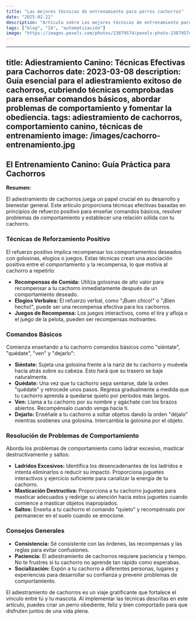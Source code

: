 ```yaml
---
title: "Las mejores técnicas de entrenamiento para perros cachorros"
date: "2025-02-22"
description: "Artículo sobre Las mejores técnicas de entrenamiento para perros cachorros"
tags: ["blog", "IA", "automatización"]
image: "https://images.pexels.com/photos/23879574/pexels-photo-23879574.jpeg?auto=compress&cs=tinysrgb&h=350"
---
```


---
title: Adiestramiento Canino: Técnicas Efectivas para Cachorros
date: 2023-03-08
description: Guía esencial para el adiestramiento exitoso de cachorros, cubriendo técnicas comprobadas para enseñar comandos básicos, abordar problemas de comportamiento y fomentar la obediencia.
tags: adiestramiento de cachorros, comportamiento canino, técnicas de entrenamiento
image: /images/cachorro-entrenamiento.jpg
---

## El Entrenamiento Canino: Guía Práctica para Cachorros

**Resumen:**

El adiestramiento de cachorros juega un papel crucial en su desarrollo y bienestar general. Este artículo proporciona técnicas efectivas basadas en principios de refuerzo positivo para enseñar comandos básicos, resolver problemas de comportamiento y establecer una relación sólida con tu cachorro.

### Técnicas de Reforzamiento Positivo

El refuerzo positivo implica recompensar los comportamientos deseados con golosinas, elogios o juegos. Estas técnicas crean una asociación positiva entre el comportamiento y la recompensa, lo que motiva al cachorro a repetirlo:

- **Recompensas de Comida:** Utiliza golosinas de alto valor para recompensar a tu cachorro inmediatamente después de un comportamiento deseado.
- **Elogios Verbales:** El refuerzo verbal, como "¡Buen chico!" o "¡Bien hecho!", puede ser una recompensa efectiva para los cachorros.
- **Juegos de Recompensa:** Los juegos interactivos, como el tira y afloja o el juego de la pelota, pueden ser recompensas motivantes.

### Comandos Básicos

Comienza enseñando a tu cachorro comandos básicos como "siéntate", "quédate", "ven" y "dejarlo":

- **Siéntate:** Sujeta una golosina frente a la nariz de tu cachorro y muévela hacia atrás sobre su cabeza. Esto hará que su trasero se baje naturalmente.
- **Quédate:** Una vez que tu cachorro sepa sentarse, dale la orden "quédate" y retrocede unos pasos. Regresa gradualmente a medida que tu cachorro aprenda a quedarse quieto por períodos más largos.
- **Ven:** Llama a tu cachorro por su nombre y agáchate con los brazos abiertos. Recompénsalo cuando venga hacia ti.
- **Dejarlo:** Enséñale a tu cachorro a soltar objetos dando la orden "déjalo" mientras sostienes una golosina. Intercambia la golosina por el objeto.

### Resolución de Problemas de Comportamiento

Aborda los problemas de comportamiento como ladrar excesivo, masticar destructivamente y saltos:

- **Ladridos Excesivos:** Identifica los desencadenantes de los ladridos e intenta eliminarlos o reducir su impacto. Proporciona juguetes interactivos y ejercicio suficiente para canalizar la energía de tu cachorro.
- **Masticación Destructiva:** Proporciona a tu cachorro juguetes para masticar adecuados y redirige su atención hacia estos juguetes cuando comience a masticar objetos inapropiados.
- **Saltos:** Enseña a tu cachorro el comando "quieto" y recompénsalo por permanecer en el suelo cuando se emocione.

### Consejos Generales

- **Consistencia:** Sé consistente con las órdenes, las recompensas y las reglas para evitar confusiones.
- **Paciencia:** El adiestramiento de cachorros requiere paciencia y tiempo. No te frustres si tu cachorro no aprende tan rápido como esperabas.
- **Socialización:** Expón a tu cachorro a diferentes personas, lugares y experiencias para desarrollar su confianza y prevenir problemas de comportamiento.

El adiestramiento de cachorros es un viaje gratificante que fortalece el vínculo entre tú y tu mascota. Al implementar las técnicas descritas en este artículo, puedes criar un perro obediente, feliz y bien comportado para que disfruten juntos de una vida plena.